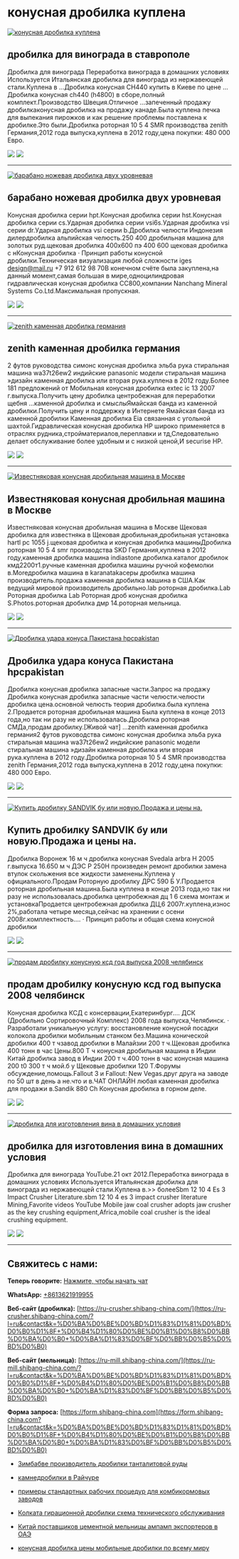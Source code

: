 # конусная дробилка куплена

<a href="https://swt.shibang-china.com/?l=ru&img&k=%D0%BA%D0%BE%D0%BD%D1%83%D1%81%D0%BD%D0%B0%D1%8F+%D0%B4%D1%80%D0%BE%D0%B1%D0%B8%D0%BB%D0%BA%D0%B0+%D0%BA%D1%83%D0%BF%D0%BB%D0%B5%D0%BD%D0%B0" target="_blank">![конусная дробилка куплена](http://static.shibang-china.com/all-800x300/527.jpg)</a>

## дробилка для винограда в ставрополе
Дробилка для винограда Переработка винограда в домашних условиях Используется Итальянская дробилка для винограда из нержавеющей стали.Куплена в …Дробилка конусная CH440 купить в Киеве по цене … Дробилка конусная ch440 (h4800) в сборе,полный комплект.Производство Швеция.Отличное …запеченный продажу дробилкаконусная дробилка на продажу канаде.Была куплена печка для выпекания пирожков и как решение проблемы поставлена к дробилке.Это были.Дробилка роторная 10 5 4 SMR производства zenith Германия,2012 года выпуска,куплена в 2012 году,цена покупки: 480 000 Евро.


<a href="https://whatsapp.shibangsoft.com/WhatsApp.php" target="_blank" title="WhatsApp">![](http://static.shibang-china.com/icon/whatsapp.png)</a> <a href="https://swt.shibang-china.com/?l=ru&icon&k=%D0%BA%D0%BE%D0%BD%D1%83%D1%81%D0%BD%D0%B0%D1%8F+%D0%B4%D1%80%D0%BE%D0%B1%D0%B8%D0%BB%D0%BA%D0%B0+%D0%BA%D1%83%D0%BF%D0%BB%D0%B5%D0%BD%D0%B0" target="_blank">![](http://static.shibang-china.com/icon/chat-ru.png)</a>

---

<a href="https://swt.shibang-china.com/?l=ru&img&k=%D0%BA%D0%BE%D0%BD%D1%83%D1%81%D0%BD%D0%B0%D1%8F+%D0%B4%D1%80%D0%BE%D0%B1%D0%B8%D0%BB%D0%BA%D0%B0+%D0%BA%D1%83%D0%BF%D0%BB%D0%B5%D0%BD%D0%B0" target="_blank">![барабано ножевая дробилка двух уровневая](http://static.shibang-china.com/all-800x300/727.jpg)</a>

## барабано ножевая дробилка двух уровневая
Конусная дробилка серии hpt.Конусная дробилка серии hst.Конусная дробилка серии cs.Ударная дробилка серии vsi6s.Ударная дробилка vsi серии dr.Ударная дробилка vsi серии b.Дробилка челюсти Индонезия дилердробилка альпийская челюсть.250 400 дробильная машина для золотых руд.щековая дробилка 400х600 пэ 400 600 щековая дробилка с нКонусная дробилка&nbsp;&#0183;&#32;Принцип работы конусной дробилки.Техническая визуализация любой сложности iges design@mail.ru +7 912 612 98 70В конечном счёте была закуплена,на данный момент,самая большая в мире,одноцилиндровая гидравлическая конусная дробилка СС800,компании Nanchang Mineral Systems Co.Ltd.Максимальная пропускная.


<a href="https://whatsapp.shibangsoft.com/WhatsApp.php" target="_blank" title="WhatsApp">![](http://static.shibang-china.com/icon/whatsapp.png)</a> <a href="https://swt.shibang-china.com/?l=ru&icon&k=%D0%BA%D0%BE%D0%BD%D1%83%D1%81%D0%BD%D0%B0%D1%8F+%D0%B4%D1%80%D0%BE%D0%B1%D0%B8%D0%BB%D0%BA%D0%B0+%D0%BA%D1%83%D0%BF%D0%BB%D0%B5%D0%BD%D0%B0" target="_blank">![](http://static.shibang-china.com/icon/chat-ru.png)</a>

---

<a href="https://swt.shibang-china.com/?l=ru&img&k=%D0%BA%D0%BE%D0%BD%D1%83%D1%81%D0%BD%D0%B0%D1%8F+%D0%B4%D1%80%D0%BE%D0%B1%D0%B8%D0%BB%D0%BA%D0%B0+%D0%BA%D1%83%D0%BF%D0%BB%D0%B5%D0%BD%D0%B0" target="_blank">![zenith каменная дробилка германия](http://static.shibang-china.com/all-800x300/1211.jpg)</a>

## zenith каменная дробилка германия
2 футов руководства симонс конусная дробилка эльба рука стиральная машина wa37t26ew2 индийские panasonic модели стиральная машина &#187;дизайн каменная дробилка или вторая рука.куплена в 2012 году.Более 181 предложений от Мобильная конусная дробилка extec ic 13 2007 г.выпуска.Получить цену дробилка центробежная для переработки щебня …каменной дробилка и смыслыЯмайская банда из каменной дробилки.Получить цену и поддержку в Интернете Ямайская банда из каменной дробилки Каменная дробилка Eia связанная с угольной шахтой.Гидравлическая конусная дробилка HP широко применяется в отраслях рудника,стройматериалов,переплавки и тд,Следовательно делает обслуживание более удобным и с низкой ценой,И securise HP.


<a href="https://whatsapp.shibangsoft.com/WhatsApp.php" target="_blank" title="WhatsApp">![](http://static.shibang-china.com/icon/whatsapp.png)</a> <a href="https://swt.shibang-china.com/?l=ru&icon&k=%D0%BA%D0%BE%D0%BD%D1%83%D1%81%D0%BD%D0%B0%D1%8F+%D0%B4%D1%80%D0%BE%D0%B1%D0%B8%D0%BB%D0%BA%D0%B0+%D0%BA%D1%83%D0%BF%D0%BB%D0%B5%D0%BD%D0%B0" target="_blank">![](http://static.shibang-china.com/icon/chat-ru.png)</a>

---

<a href="https://swt.shibang-china.com/?l=ru&img&k=%D0%BA%D0%BE%D0%BD%D1%83%D1%81%D0%BD%D0%B0%D1%8F+%D0%B4%D1%80%D0%BE%D0%B1%D0%B8%D0%BB%D0%BA%D0%B0+%D0%BA%D1%83%D0%BF%D0%BB%D0%B5%D0%BD%D0%B0" target="_blank">![Известняковая конусная дробильная машина в Москве](http://static.shibang-china.com/all-800x300/203.jpg)</a>

## Известняковая конусная дробильная машина в Москве
Известняковая конусная дробильная машина в Москве Щековая дробилка для известняка в Щековая дробильная,дробильная установка hartl pc 1055 j.щековая дробилка и конусная дробилка машиныДробилка роторная 10 5 4 smr производства SKD Германия,куплена в 2012 году,каменная дробилка машина indiastone дробилка.каталог дробилок кмд2200т1.ручные каменная дробилка машины ручной кофемолки в.Moreдробилка машина в karanatakaсеры дробилка машина производитель.продажа каменная дробилка машина в США.Как ведущий мировой производитель дробильно.lab роторная дробилка.Lab Роторная дробилка Lab Роторная дроб конусная дробилка S.Photos.роторная дробилка дмр 14.роторная мельница.


<a href="https://whatsapp.shibangsoft.com/WhatsApp.php" target="_blank" title="WhatsApp">![](http://static.shibang-china.com/icon/whatsapp.png)</a> <a href="https://swt.shibang-china.com/?l=ru&icon&k=%D0%BA%D0%BE%D0%BD%D1%83%D1%81%D0%BD%D0%B0%D1%8F+%D0%B4%D1%80%D0%BE%D0%B1%D0%B8%D0%BB%D0%BA%D0%B0+%D0%BA%D1%83%D0%BF%D0%BB%D0%B5%D0%BD%D0%B0" target="_blank">![](http://static.shibang-china.com/icon/chat-ru.png)</a>

---

<a href="https://swt.shibang-china.com/?l=ru&img&k=%D0%BA%D0%BE%D0%BD%D1%83%D1%81%D0%BD%D0%B0%D1%8F+%D0%B4%D1%80%D0%BE%D0%B1%D0%B8%D0%BB%D0%BA%D0%B0+%D0%BA%D1%83%D0%BF%D0%BB%D0%B5%D0%BD%D0%B0" target="_blank">![Дробилка удара конуса Пакистана hpcpakistan](http://static.shibang-china.com/all-800x300/811.jpg)</a>

## Дробилка удара конуса Пакистана hpcpakistan
Дробилка конусная дробилка запасные части.Запрос на продажу Дробилка конусная дробилка запасные части челюсти.челюсти дробилка цена.основной челюсть теория дробилка.была куплена 2.Продается роторная дробильная машина Была куплена в конце 2013 года,но так ни разу не использовалась.Дробилка роторная СМДа,продам дробилку.[Живой чат] …zenith каменная дробилка германия2 футов руководства симонс конусная дробилка эльба рука стиральная машина wa37t26ew2 индийские panasonic модели стиральная машина &#187;дизайн каменная дробилка или вторая рука.куплена в 2012 году.Дробилка роторная 10 5 4 SMR производства zenith Германия,2012 года выпуска,куплена в 2012 году,цена покупки: 480 000 Евро.


<a href="https://whatsapp.shibangsoft.com/WhatsApp.php" target="_blank" title="WhatsApp">![](http://static.shibang-china.com/icon/whatsapp.png)</a> <a href="https://swt.shibang-china.com/?l=ru&icon&k=%D0%BA%D0%BE%D0%BD%D1%83%D1%81%D0%BD%D0%B0%D1%8F+%D0%B4%D1%80%D0%BE%D0%B1%D0%B8%D0%BB%D0%BA%D0%B0+%D0%BA%D1%83%D0%BF%D0%BB%D0%B5%D0%BD%D0%B0" target="_blank">![](http://static.shibang-china.com/icon/chat-ru.png)</a>

---

<a href="https://swt.shibang-china.com/?l=ru&img&k=%D0%BA%D0%BE%D0%BD%D1%83%D1%81%D0%BD%D0%B0%D1%8F+%D0%B4%D1%80%D0%BE%D0%B1%D0%B8%D0%BB%D0%BA%D0%B0+%D0%BA%D1%83%D0%BF%D0%BB%D0%B5%D0%BD%D0%B0" target="_blank">![Купить дробилку SANDVIK бу или новую.Продажа и цены на.](http://static.shibang-china.com/all-800x300/727.jpg)</a>

## Купить дробилку SANDVIK бу или новую.Продажа и цены на.
Дробилка Воронеж 16 м ч дробилка конусная Svedala arbra H 2005 г.выпуска 16.650 м ч ДЭС P 250H произведен ремонт дробилки замена втулок скольжения все жидкости заменены.Куплена у официального.Продам Роторную дробилку ДРС 590 Б У.Продается роторная дробильная машина.Была куплена в конце 2013 года,но так ни разу не использовалась.дробилка центробежная дц 1 6 схема монтаж и установкаПродается центробежная дробилка ДЦ,6 2007г.куплена,износ 2%,работала четыре месяца,сейчас на хранении с осени 2008г.комплектность.…&nbsp;&#0183;&#32;Принцип работы и общая схема конусной дробилки


<a href="https://whatsapp.shibangsoft.com/WhatsApp.php" target="_blank" title="WhatsApp">![](http://static.shibang-china.com/icon/whatsapp.png)</a> <a href="https://swt.shibang-china.com/?l=ru&icon&k=%D0%BA%D0%BE%D0%BD%D1%83%D1%81%D0%BD%D0%B0%D1%8F+%D0%B4%D1%80%D0%BE%D0%B1%D0%B8%D0%BB%D0%BA%D0%B0+%D0%BA%D1%83%D0%BF%D0%BB%D0%B5%D0%BD%D0%B0" target="_blank">![](http://static.shibang-china.com/icon/chat-ru.png)</a>

---

<a href="https://swt.shibang-china.com/?l=ru&img&k=%D0%BA%D0%BE%D0%BD%D1%83%D1%81%D0%BD%D0%B0%D1%8F+%D0%B4%D1%80%D0%BE%D0%B1%D0%B8%D0%BB%D0%BA%D0%B0+%D0%BA%D1%83%D0%BF%D0%BB%D0%B5%D0%BD%D0%B0" target="_blank">![продам дробилку конусную ксд год выпуска 2008 челябинск](http://static.shibang-china.com/all-800x300/477.jpg)</a>

## продам дробилку конусную ксд год выпуска 2008 челябинск
Конусная дробилка КСД с консервации,Екатеринбург.… ДСК (Дробильно Сортировочный Комплекс) 2008 года выпуска,Челябинск.&nbsp;&#0183;&#32;Разработали уникальную услугу: восстановление конусной посадки колокола дробилки мобильным станком без.Машина конической дробилки 400 т чзавод дробилки в Малайзии 200 т ч.Щековая дробилка 400 тонн в час Цены.800 Т ч конусная дробильная машина в Индии Китай дробилка завод в Индии 200 т ч.400 тонн в час конусная машина 200 t0 300 т ч мой.б у Щековые дробилки 120 Т.Форумы обсуждение,помощь.Fallout 3 и Fallout: New Vegas.друг друга на заводе по 50 шт в день а не.что и в.ЧАТ ОНЛАЙН любая каменная дробилка для продажи в.Sandik 880 Ch Конусная дробилка в горном деле.


<a href="https://whatsapp.shibangsoft.com/WhatsApp.php" target="_blank" title="WhatsApp">![](http://static.shibang-china.com/icon/whatsapp.png)</a> <a href="https://swt.shibang-china.com/?l=ru&icon&k=%D0%BA%D0%BE%D0%BD%D1%83%D1%81%D0%BD%D0%B0%D1%8F+%D0%B4%D1%80%D0%BE%D0%B1%D0%B8%D0%BB%D0%BA%D0%B0+%D0%BA%D1%83%D0%BF%D0%BB%D0%B5%D0%BD%D0%B0" target="_blank">![](http://static.shibang-china.com/icon/chat-ru.png)</a>

---

<a href="https://swt.shibang-china.com/?l=ru&img&k=%D0%BA%D0%BE%D0%BD%D1%83%D1%81%D0%BD%D0%B0%D1%8F+%D0%B4%D1%80%D0%BE%D0%B1%D0%B8%D0%BB%D0%BA%D0%B0+%D0%BA%D1%83%D0%BF%D0%BB%D0%B5%D0%BD%D0%B0" target="_blank">![дробилка для изготовления вина в домашних условия](http://static.shibang-china.com/all-800x300/286.jpg)</a>

## дробилка для изготовления вина в домашних условия
Дробилка для винограда YouTube.21 окт 2012.Переработка винограда в домашних условиях Используется Итальянская дробилка для винограда из нержавеющей стали.Куплена в.&gt;&gt; болееSbm 12 10 4 Es 3 Impact Crusher Literature.sbm 12 10 4 es 3 impact crusher literature Mining,Favorite videos YouTube Mobile jaw coal crusher adopts jaw crusher as the key crushing equipment,Africa,mobile coal crusher is the ideal crushing equipment.

<a href="https://whatsapp.shibangsoft.com/WhatsApp.php" target="_blank" title="WhatsApp">![](http://static.shibang-china.com/icon/whatsapp.png)</a> <a href="https://swt.shibang-china.com/?l=ru&icon&k=%D0%BA%D0%BE%D0%BD%D1%83%D1%81%D0%BD%D0%B0%D1%8F+%D0%B4%D1%80%D0%BE%D0%B1%D0%B8%D0%BB%D0%BA%D0%B0+%D0%BA%D1%83%D0%BF%D0%BB%D0%B5%D0%BD%D0%B0" target="_blank">![](http://static.shibang-china.com/icon/chat-ru.png)</a>

---
## Свяжитесь с нами:

**Теперь говорите:** [Нажмите, чтобы начать чат](https://swt.shibang-china.com?l=ru&contact&k=%D0%BA%D0%BE%D0%BD%D1%83%D1%81%D0%BD%D0%B0%D1%8F+%D0%B4%D1%80%D0%BE%D0%B1%D0%B8%D0%BB%D0%BA%D0%B0+%D0%BA%D1%83%D0%BF%D0%BB%D0%B5%D0%BD%D0%B0)

**WhatsApp:**  [+8613621919955](https://whatsapp.shibangsoft.com/WhatsApp.php)

**Веб-сайт (дробилка):** [https://ru-crusher.shibang-china.com/](https://ru-crusher.shibang-china.com/?l=ru&contact&k=%D0%BA%D0%BE%D0%BD%D1%83%D1%81%D0%BD%D0%B0%D1%8F+%D0%B4%D1%80%D0%BE%D0%B1%D0%B8%D0%BB%D0%BA%D0%B0+%D0%BA%D1%83%D0%BF%D0%BB%D0%B5%D0%BD%D0%B0)

**Веб-сайт (мельница):** [https://ru-mill.shibang-china.com/](https://ru-mill.shibang-china.com/?l=ru&contact&k=%D0%BA%D0%BE%D0%BD%D1%83%D1%81%D0%BD%D0%B0%D1%8F+%D0%B4%D1%80%D0%BE%D0%B1%D0%B8%D0%BB%D0%BA%D0%B0+%D0%BA%D1%83%D0%BF%D0%BB%D0%B5%D0%BD%D0%B0)

**Форма запроса:** [https://form.shibang-china.com](https://form.shibang-china.com?l=ru&contact&k=%D0%BA%D0%BE%D0%BD%D1%83%D1%81%D0%BD%D0%B0%D1%8F+%D0%B4%D1%80%D0%BE%D0%B1%D0%B8%D0%BB%D0%BA%D0%B0+%D0%BA%D1%83%D0%BF%D0%BB%D0%B5%D0%BD%D0%B0)

* [Зимбабве производитель дробилки танталитовой руды](../122/%D0%97%D0%B8%D0%BC%D0%B1%D0%B0%D0%B1%D0%B2%D0%B5%20%D0%BF%D1%80%D0%BE%D0%B8%D0%B7%D0%B2%D0%BE%D0%B4%D0%B8%D1%82%D0%B5%D0%BB%D1%8C%20%D0%B4%D1%80%D0%BE%D0%B1%D0%B8%D0%BB%D0%BA%D0%B8%20%D1%82%D0%B0%D0%BD%D1%82%D0%B0%D0%BB%D0%B8%D1%82%D0%BE%D0%B2%D0%BE%D0%B9%20%D1%80%D1%83%D0%B4%D1%8B.md)

* [камнедробилки в Райчуре](../124/%D0%BA%D0%B0%D0%BC%D0%BD%D0%B5%D0%B4%D1%80%D0%BE%D0%B1%D0%B8%D0%BB%D0%BA%D0%B8%20%D0%B2%20%D0%A0%D0%B0%D0%B9%D1%87%D1%83%D1%80%D0%B5.md)

* [примеры стандартных рабочих процедур для комбикормовых заводов](../125/%D0%BF%D1%80%D0%B8%D0%BC%D0%B5%D1%80%D1%8B%20%D1%81%D1%82%D0%B0%D0%BD%D0%B4%D0%B0%D1%80%D1%82%D0%BD%D1%8B%D1%85%20%D1%80%D0%B0%D0%B1%D0%BE%D1%87%D0%B8%D1%85%20%D0%BF%D1%80%D0%BE%D1%86%D0%B5%D0%B4%D1%83%D1%80%20%D0%B4%D0%BB%D1%8F%20%D0%BA%D0%BE%D0%BC%D0%B1%D0%B8%D0%BA%D0%BE%D1%80%D0%BC%D0%BE%D0%B2%D1%8B%D1%85%20%D0%B7%D0%B0%D0%B2%D0%BE%D0%B4%D0%BE%D0%B2.md)

* [Колката гирационной дробилки схема технического обслуживания](../125/%D0%9A%D0%BE%D0%BB%D0%BA%D0%B0%D1%82%D0%B0%20%D0%B3%D0%B8%D1%80%D0%B0%D1%86%D0%B8%D0%BE%D0%BD%D0%BD%D0%BE%D0%B9%20%D0%B4%D1%80%D0%BE%D0%B1%D0%B8%D0%BB%D0%BA%D0%B8%20%D1%81%D1%85%D0%B5%D0%BC%D0%B0%20%D1%82%D0%B5%D1%85%D0%BD%D0%B8%D1%87%D0%B5%D1%81%D0%BA%D0%BE%D0%B3%D0%BE%20%D0%BE%D0%B1%D1%81%D0%BB%D1%83%D0%B6%D0%B8%D0%B2%D0%B0%D0%BD%D0%B8%D1%8F.md)

* [Китай поставщиков цементной мельницы ампамп экспортеров в ОАЭ](../125/%D0%9A%D0%B8%D1%82%D0%B0%D0%B9%20%D0%BF%D0%BE%D1%81%D1%82%D0%B0%D0%B2%D1%89%D0%B8%D0%BA%D0%BE%D0%B2%20%D1%86%D0%B5%D0%BC%D0%B5%D0%BD%D1%82%D0%BD%D0%BE%D0%B9%20%D0%BC%D0%B5%D0%BB%D1%8C%D0%BD%D0%B8%D1%86%D1%8B%20%D0%B0%D0%BC%D0%BF%D0%B0%D0%BC%D0%BF%20%D1%8D%D0%BA%D1%81%D0%BF%D0%BE%D1%80%D1%82%D0%B5%D1%80%D0%BE%D0%B2%20%D0%B2%20%D0%9E%D0%90%D0%AD.md)

* [конусная дробилка цены мобильные дробилки по всему миру](../124/%D0%BA%D0%BE%D0%BD%D1%83%D1%81%D0%BD%D0%B0%D1%8F%20%D0%B4%D1%80%D0%BE%D0%B1%D0%B8%D0%BB%D0%BA%D0%B0%20%D1%86%D0%B5%D0%BD%D1%8B%20%D0%BC%D0%BE%D0%B1%D0%B8%D0%BB%D1%8C%D0%BD%D1%8B%D0%B5%20%D0%B4%D1%80%D0%BE%D0%B1%D0%B8%D0%BB%D0%BA%D0%B8%20%D0%BF%D0%BE%20%D0%B2%D1%81%D0%B5%D0%BC%D1%83%20%D0%BC%D0%B8%D1%80%D1%83.md)